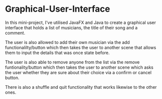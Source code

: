 # Graphical-User-Interface

In this mini-project, I've utilised JavaFX and Java to create a graphical user interface that holds a list of musicians, the title of their song and a comment. 

The user is also allowed to add their own musician via the add functionalilty/button which then takes the user to another scene that allows them to input the details that was once state before.

The user is also able to remove anyone from the list via the remove funtionality/button which then takes the user to another scene which asks the user whether they are sure about their choice via a confirm or cancel button.

There is also a shuffle and quit functionality that works likewise to the other ones.
